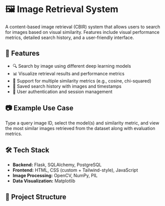 # 🖼️ Image Retrieval System

A content-based image retrieval (CBIR) system that allows users to search for images based on visual similarity. Features include visual performance metrics, detailed search history, and a user-friendly interface.

## 🚀 Features

- 🔍 Search by image using different deep learning models
- 📊 Visualize retrieval results and performance metrics
- 🧠 Support for multiple similarity metrics (e.g., cosine, chi-squared)
- 📁 Saved search history with images and timestamps
- 👤 User authentication and session management

## 📷 Example Use Case

Type a query image ID, select the model(s) and similarity metric, and view the most similar images retrieved from the dataset along with evaluation metrics.

## 🛠️ Tech Stack

- **Backend:** Flask, SQLAlchemy, PostgreSQL
- **Frontend:** HTML, CSS (custom + Tailwind-style), JavaScript
- **Image Processing:** OpenCV, NumPy, PIL
- **Data Visualization:** Matplotlib

## 📂 Project Structure

